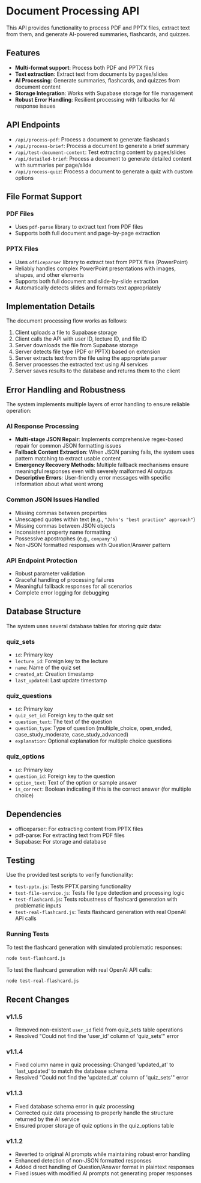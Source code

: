 # Document Processing API

This API provides functionality to process PDF and PPTX files, extract text from them, and generate AI-powered summaries, flashcards, and quizzes.

## Features

- **Multi-format support**: Process both PDF and PPTX files
- **Text extraction**: Extract text from documents by pages/slides
- **AI Processing**: Generate summaries, flashcards, and quizzes from document content
- **Storage Integration**: Works with Supabase storage for file management
- **Robust Error Handling**: Resilient processing with fallbacks for AI response issues

## API Endpoints

- `/api/process-pdf`: Process a document to generate flashcards
- `/api/process-brief`: Process a document to generate a brief summary
- `/api/test-document-content`: Test extracting content by pages/slides
- `/api/detailed-brief`: Process a document to generate detailed content with summaries per page/slide
- `/api/process-quiz`: Process a document to generate a quiz with custom options

## File Format Support

### PDF Files

- Uses `pdf-parse` library to extract text from PDF files
- Supports both full document and page-by-page extraction

### PPTX Files

- Uses `officeparser` library to extract text from PPTX files (PowerPoint)
- Reliably handles complex PowerPoint presentations with images, shapes, and other elements
- Supports both full document and slide-by-slide extraction
- Automatically detects slides and formats text appropriately

## Implementation Details

The document processing flow works as follows:

1. Client uploads a file to Supabase storage
2. Client calls the API with user ID, lecture ID, and file ID
3. Server downloads the file from Supabase storage
4. Server detects file type (PDF or PPTX) based on extension
5. Server extracts text from the file using the appropriate parser
6. Server processes the extracted text using AI services
7. Server saves results to the database and returns them to the client

## Error Handling and Robustness

The system implements multiple layers of error handling to ensure reliable operation:

### AI Response Processing

- **Multi-stage JSON Repair**: Implements comprehensive regex-based repair for common JSON formatting issues
- **Fallback Content Extraction**: When JSON parsing fails, the system uses pattern matching to extract usable content
- **Emergency Recovery Methods**: Multiple fallback mechanisms ensure meaningful responses even with severely malformed AI outputs
- **Descriptive Errors**: User-friendly error messages with specific information about what went wrong

### Common JSON Issues Handled

- Missing commas between properties
- Unescaped quotes within text (e.g., `"John's "best practice" approach"`)
- Missing commas between JSON objects
- Inconsistent property name formatting
- Possessive apostrophes (e.g., `company's`)
- Non-JSON formatted responses with Question/Answer pattern

### API Endpoint Protection

- Robust parameter validation
- Graceful handling of processing failures
- Meaningful fallback responses for all scenarios
- Complete error logging for debugging

## Database Structure

The system uses several database tables for storing quiz data:

### quiz_sets

- `id`: Primary key
- `lecture_id`: Foreign key to the lecture
- `name`: Name of the quiz set
- `created_at`: Creation timestamp
- `last_updated`: Last update timestamp

### quiz_questions

- `id`: Primary key
- `quiz_set_id`: Foreign key to the quiz set
- `question_text`: The text of the question
- `question_type`: Type of question (multiple_choice, open_ended, case_study_moderate, case_study_advanced)
- `explanation`: Optional explanation for multiple choice questions

### quiz_options

- `id`: Primary key
- `question_id`: Foreign key to the question
- `option_text`: Text of the option or sample answer
- `is_correct`: Boolean indicating if this is the correct answer (for multiple choice)

## Dependencies

- officeparser: For extracting content from PPTX files
- pdf-parse: For extracting text from PDF files
- Supabase: For storage and database

## Testing

Use the provided test scripts to verify functionality:

- `test-pptx.js`: Tests PPTX parsing functionality
- `test-file-service.js`: Tests file type detection and processing logic
- `test-flashcard.js`: Tests robustness of flashcard generation with problematic inputs
- `test-real-flashcard.js`: Tests flashcard generation with real OpenAI API calls

### Running Tests

To test the flashcard generation with simulated problematic responses:

```bash
node test-flashcard.js
```

To test the flashcard generation with real OpenAI API calls:

```bash
node test-real-flashcard.js
```

## Recent Changes

### v1.1.5

- Removed non-existent `user_id` field from quiz_sets table operations
- Resolved "Could not find the 'user_id' column of 'quiz_sets'" error

### v1.1.4

- Fixed column name in quiz processing: Changed 'updated_at' to 'last_updated' to match the database schema
- Resolved "Could not find the 'updated_at' column of 'quiz_sets'" error

### v1.1.3

- Fixed database schema error in quiz processing
- Corrected quiz data processing to properly handle the structure returned by the AI service
- Ensured proper storage of quiz options in the quiz_options table

### v1.1.2

- Reverted to original AI prompts while maintaining robust error handling
- Enhanced detection of non-JSON formatted responses
- Added direct handling of Question/Answer format in plaintext responses
- Fixed issues with modified AI prompts not generating proper responses
